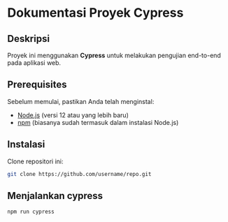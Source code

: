 # Dokumentasi Proyek Cypress

## Deskripsi

Proyek ini menggunakan **Cypress** untuk melakukan pengujian end-to-end pada aplikasi web. 

## Prerequisites

Sebelum memulai, pastikan Anda telah menginstal:

- [Node.js](https://nodejs.org/) (versi 12 atau yang lebih baru)
- [npm](https://www.npmjs.com/) (biasanya sudah termasuk dalam instalasi Node.js)

## Instalasi

Clone repositori ini:

   ```bash
   git clone https://github.com/username/repo.git
```
   

## Menjalankan cypress

  ```bash
  npm run cypress
